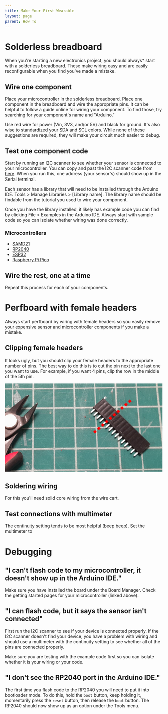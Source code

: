 ```yaml
---
title: Make Your First Wearable
layout: page
parent: How To
---
```


# Solderless breadboard
When you're starting a new electronics project, you should always* start with a solderless breadboard. These make wiring easy and are easily reconfigurable when you find you've made a mistake.

## Wire one component
Place your microcontroller in the solderless breadboard. Place one component in the breadboard and wire the appropriate pins. It can be helpful to follow a guide online for wiring your component. To find those, try searching for your component's name and "Arduino."

Use red wire for power (Vin, 3V3, and/or 5V) and black for ground. It's also wise to standardized your SDA and SCL colors. While none of these suggestions are required, they will make your circuit much easier to debug.

## Test one component code
Start by running an I2C scanner to see whether your sensor is connected to your microcontroller. You can copy and past the I2C scanner code from [here](https://playground.arduino.cc/Main/I2cScanner/). When you run this, one address (your sensor's) should show up in the Serial terminal.

Each sensor has a library that will need to be installed through the Arduino IDE. Tools > Manage Libraries > [Library name]. The library name should be findable from the tutorial you used to wire your component.

Once you have the library installed, it likely has example code you can find by clicking File > Examples in the Arduino IDE. Always start with sample code so you can isolate whether wiring was done correctly.

### Microcontrollers
- [SAMD21](https://learn.adafruit.com/adafruit-qt-py)
- [RP2040](https://learn.adafruit.com/adafruit-qt-py-2040)
- [ESP32](https://learn.adafruit.com/adafruit-qt-py-esp32-s3)
- [Raspberry Pi Pico](https://randomnerdtutorials.com/programming-raspberry-pi-pico-w-arduino-ide/)

## Wire the rest, one at a time
Repeat this process for each of your components.

# Perfboard with female headers
Always start perfboard by wiring with female headers so you easily remove your expensive sensor and microcontroller components if you make a mistake.

## Clipping female headers
It looks ugly, but you should clip your female headers to the appropriate number of pins. The best way to do this is to cut the pin next to the last one you want to use. For example, if you want 4 pins, clip the row in the middle of the 5th pin.

![Image of clipping female headers](/assets/how_to/wearable/clip_fem.svg)

## Soldering wiring
For this you'll need solid core wiring from the wire cart.


## Test connections with multimeter
The continuity setting tends to be most helpful (beep beep). Set the multimeter to 

# Debugging
## "I can't flash code to my microcontroller, it doesn't show up in the Arduino IDE."
Make sure you have installed the board under the Board Manager. Check the getting started pages for your microcontroller (linked above).

## "I can flash code, but it says the sensor isn't connected"
First run the I2C scanner to see if your device is connected properly. If the I2C scanner doesn't find your device, you have a problem with wiring and should use a multimeter with the continuity setting to see whether all of the pins are connected properly.

Make sure you are testing with the example code first so you can isolate whether it is your wiring or your code.

## "I don't see the RP2040 port in the Arduino IDE."
The first time you flash code to the RP2040 you will need to put it into bootloader mode. To do this, hold the `boot` button, keep holding it, momentarily press the `reset` button, then release the `boot` button. The RP2040 should now show up as an option under the Tools menu.